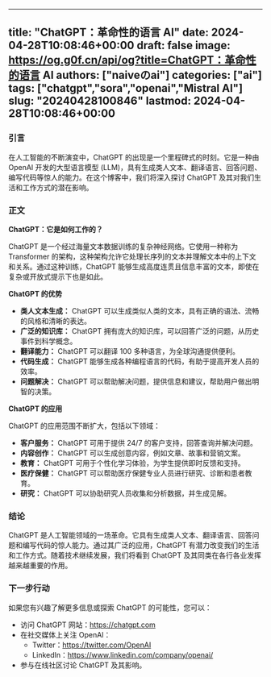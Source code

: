 
---
title: "ChatGPT：革命性的语言 AI"
date: 2024-04-28T10:08:46+00:00
draft: false
image: https://og.g0f.cn/api/og?title=ChatGPT：革命性的语言 AI
authors: ["naiveのai"]
categories: ["ai"]
tags: ["chatgpt","sora","openai","Mistral AI"]
slug: "20240428100846"
lastmod: 2024-04-28T10:08:46+00:00
---
### 引言

在人工智能的不断演变中，ChatGPT 的出现是一个里程碑式的时刻。它是一种由 OpenAI 开发的大型语言模型 (LLM)，具有生成类人文本、翻译语言、回答问题、编写代码等惊人的能力。在这个博客中，我们将深入探讨 ChatGPT 及其对我们生活和工作方式的潜在影响。

### 正文

**ChatGPT：它是如何工作的？**

ChatGPT 是一个经过海量文本数据训练的复杂神经网络。它使用一种称为 Transformer 的架构，这种架构允许它处理长序列的文本并理解文本中的上下文和关系。通过这种训练，ChatGPT 能够生成高度连贯且信息丰富的文本，即使在复杂或开放式提示下也是如此。

**ChatGPT 的优势**

* **类人文本生成：** ChatGPT 可以生成类似人类的文本，具有正确的语法、流畅的风格和清晰的表达。
* **广泛的知识库：** ChatGPT 拥有庞大的知识库，可以回答广泛的问题，从历史事件到科学概念。
* **翻译能力：** ChatGPT 可以翻译 100 多种语言，为全球沟通提供便利。
* **代码生成：** ChatGPT 能够生成各种编程语言的代码，有助于提高开发人员的效率。
* **问题解决：** ChatGPT 可以帮助解决问题，提供信息和建议，帮助用户做出明智的决策。

**ChatGPT 的应用**

ChatGPT 的应用范围不断扩大，包括以下领域：

* **客户服务：** ChatGPT 可用于提供 24/7 的客户支持，回答查询并解决问题。
* **内容创作：** ChatGPT 可以生成创意内容，例如文章、故事和营销文案。
* **教育：** ChatGPT 可用于个性化学习体验，为学生提供即时反馈和支持。
* **医疗保健：** ChatGPT 可以帮助医疗保健专业人员进行研究、诊断和患者教育。
* **研究：** ChatGPT 可以协助研究人员收集和分析数据，并生成见解。

### 结论

ChatGPT 是人工智能领域的一场革命。它具有生成类人文本、翻译语言、回答问题和编写代码的惊人能力。通过其广泛的应用，ChatGPT 有潜力改变我们的生活和工作方式。随着技术继续发展，我们将看到 ChatGPT 及其同类在各行各业发挥越来越重要的作用。

### 下一步行动

如果您有兴趣了解更多信息或探索 ChatGPT 的可能性，您可以：

* 访问 ChatGPT 网站：https://chatgpt.com
* 在社交媒体上关注 OpenAI：
    * Twitter：https://twitter.com/OpenAI
    * LinkedIn：https://www.linkedin.com/company/openai/
* 参与在线社区讨论 ChatGPT 及其影响。
